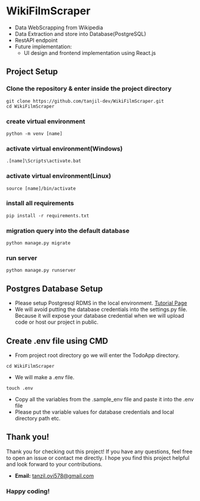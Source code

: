 # WikiFilmScraper 
- Data WebScrapping from Wikipedia
- Data Extraction and store into Database(PostgreSQL)
- RestAPI endpoint
- Future implementation:
  - UI design and frontend implementation using React.js 

## Project Setup
### Clone the repository & enter inside the project directory
```
git clone https://github.com/tanjil-dev/WikiFilmScraper.git
cd WikiFilmScraper
```
### create virtual environment
```
python -m venv [name]
```

### activate virtual environment(Windows)
```
.[name]\Scripts\activate.bat
```

### activate virtual environment(Linux)
```
source [name]/bin/activate
```

### install all requirements
```
pip install -r requirements.txt
```

### migration query into the default database
```
python manage.py migrate
```

### run server
```
python manage.py runserver
```

## Postgres Database Setup
- Please setup Postgresql RDMS in the local environment. [Tutorial Page](https://join.skype.com/invite/gfDuSdCKc8s9)
- We will avoid putting the database credentials into the settings.py file. Because it will expose your database credential when we will upload code or host our project in public.
## Create .env file using CMD
- From project root directory go we will enter the TodoApp directory.
```
cd WikiFilmScraper
```
- We will make a .env file.
```
touch .env
```
- Copy all the variables from the .sample_env file and paste it into the .env file
- Please put the variable values for database credentials and local directory path etc.

## Thank you!
Thank you for checking out this project! If you have any questions, feel free to open an issue or contact me directly. I hope you find this project helpful and look forward to your contributions.
- **Email:** tanzil.ovi578@gmail.com


### Happy coding!